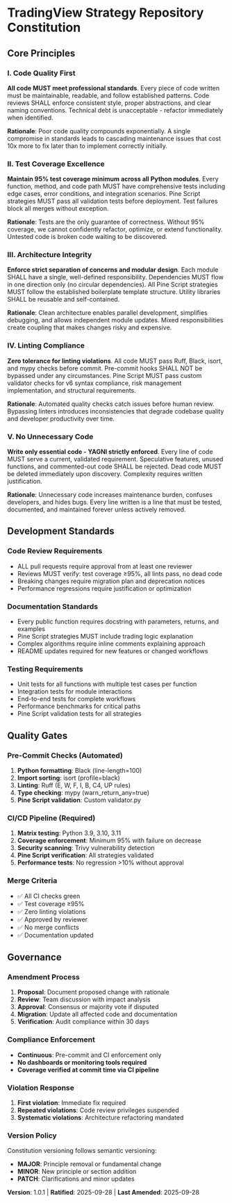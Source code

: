 <!--
Sync Impact Report (2025-09-28):
- Version change: 1.0.0 → 1.0.1 (Remove monitoring requirements)
- Modified sections:
  - Compliance Monitoring → Compliance Enforcement (simplified)
  - Removed dashboard and monitoring requirements
- Templates requiring updates: ✅ None
- Follow-up TODOs: None
-->

# TradingView Strategy Repository Constitution

## Core Principles

### I. Code Quality First
**All code MUST meet professional standards**. Every piece of code written must be maintainable, readable, and follow established patterns. Code reviews SHALL enforce consistent style, proper abstractions, and clear naming conventions. Technical debt is unacceptable - refactor immediately when identified.

**Rationale**: Poor code quality compounds exponentially. A single compromise in standards leads to cascading maintenance issues that cost 10x more to fix later than to implement correctly initially.

### II. Test Coverage Excellence
**Maintain 95% test coverage minimum across all Python modules**. Every function, method, and code path MUST have comprehensive tests including edge cases, error conditions, and integration scenarios. Pine Script strategies MUST pass all validation tests before deployment. Test failures block all merges without exception.

**Rationale**: Tests are the only guarantee of correctness. Without 95% coverage, we cannot confidently refactor, optimize, or extend functionality. Untested code is broken code waiting to be discovered.

### III. Architecture Integrity
**Enforce strict separation of concerns and modular design**. Each module SHALL have a single, well-defined responsibility. Dependencies MUST flow in one direction only (no circular dependencies). All Pine Script strategies MUST follow the established boilerplate template structure. Utility libraries SHALL be reusable and self-contained.

**Rationale**: Clean architecture enables parallel development, simplifies debugging, and allows independent module updates. Mixed responsibilities create coupling that makes changes risky and expensive.

### IV. Linting Compliance
**Zero tolerance for linting violations**. All code MUST pass Ruff, Black, isort, and mypy checks before commit. Pre-commit hooks SHALL NOT be bypassed under any circumstances. Pine Script MUST pass custom validator checks for v6 syntax compliance, risk management implementation, and structural requirements.

**Rationale**: Automated quality checks catch issues before human review. Bypassing linters introduces inconsistencies that degrade codebase quality and developer productivity over time.

### V. No Unnecessary Code
**Write only essential code - YAGNI strictly enforced**. Every line of code MUST serve a current, validated requirement. Speculative features, unused functions, and commented-out code SHALL be rejected. Dead code MUST be deleted immediately upon discovery. Complexity requires written justification.

**Rationale**: Unnecessary code increases maintenance burden, confuses developers, and hides bugs. Every line written is a line that must be tested, documented, and maintained forever unless actively removed.

## Development Standards

### Code Review Requirements
- ALL pull requests require approval from at least one reviewer
- Reviews MUST verify: test coverage ≥95%, all lints pass, no dead code
- Breaking changes require migration plan and deprecation notices
- Performance regressions require justification or optimization

### Documentation Standards
- Every public function requires docstring with parameters, returns, and examples
- Pine Script strategies MUST include trading logic explanation
- Complex algorithms require inline comments explaining approach
- README updates required for new features or changed workflows

### Testing Requirements
- Unit tests for all functions with multiple test cases per function
- Integration tests for module interactions
- End-to-end tests for complete workflows
- Performance benchmarks for critical paths
- Pine Script validation tests for all strategies

## Quality Gates

### Pre-Commit Checks (Automated)
1. **Python formatting**: Black (line-length=100)
2. **Import sorting**: isort (profile=black)
3. **Linting**: Ruff (E, W, F, I, B, C4, UP rules)
4. **Type checking**: mypy (warn_return_any=true)
5. **Pine Script validation**: Custom validator.py

### CI/CD Pipeline (Required)
1. **Matrix testing**: Python 3.9, 3.10, 3.11
2. **Coverage enforcement**: Minimum 95% with failure on decrease
3. **Security scanning**: Trivy vulnerability detection
4. **Pine Script verification**: All strategies validated
5. **Performance tests**: No regression >10% without approval

### Merge Criteria
- ✅ All CI checks green
- ✅ Test coverage ≥95%
- ✅ Zero linting violations
- ✅ Approved by reviewer
- ✅ No merge conflicts
- ✅ Documentation updated

## Governance

### Amendment Process
1. **Proposal**: Document proposed change with rationale
2. **Review**: Team discussion with impact analysis
3. **Approval**: Consensus or majority vote if disputed
4. **Migration**: Update all affected code and documentation
5. **Verification**: Audit compliance within 30 days

### Compliance Enforcement
- **Continuous**: Pre-commit and CI enforcement only
- **No dashboards or monitoring tools required**
- **Coverage verified at commit time via CI pipeline**

### Violation Response
1. **First violation**: Immediate fix required
2. **Repeated violations**: Code review privileges suspended
3. **Systematic violations**: Architecture refactoring mandated

### Version Policy
Constitution versioning follows semantic versioning:
- **MAJOR**: Principle removal or fundamental change
- **MINOR**: New principle or section addition
- **PATCH**: Clarifications and minor updates

**Version**: 1.0.1 | **Ratified**: 2025-09-28 | **Last Amended**: 2025-09-28
